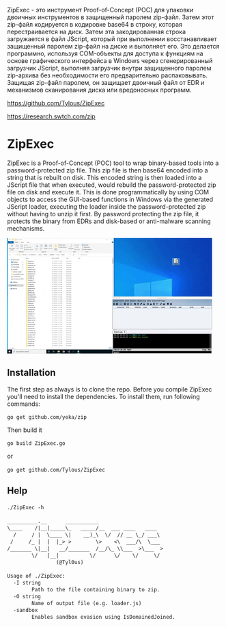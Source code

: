 ZipExec - это инструмент Proof-of-Concept (POC) для упаковки двоичных инструментов в
защищенный паролем zip-файл. Затем этот zip-файл кодируется в кодировке base64 в строку,
которая перестраивается на диск. Затем эта закодированная строка загружается в файл JScript,
который при выполнении восстанавливает защищенный паролем zip-файл на диске и выполняет его.
Это делается программно, используя COM-объекты для доступа к функциям на основе графического
интерфейса в Windows через сгенерированный загрузчик JScript, выполняя загрузчик внутри
защищенного паролем zip-архива без необходимости его предварительно распаковывать.
Защищая zip-файл паролем, он защищает двоичный файл от EDR и механизмов сканирования диска
или вредоносных программ.

https://github.com/Tylous/ZipExec

https://research.swtch.com/zip


# ZipExec
ZipExec is a Proof-of-Concept (POC) tool to wrap binary-based tools into a password-protected zip file. This zip file is then base64 encoded into a string that is rebuilt on disk. This encoded string is then loaded into a JScript file that when executed, would rebuild the password-protected zip file on disk and execute it. This is done programmatically by using COM objects to access the GUI-based functions in Windows via the generated JScript loader, executing the loader inside the password-protected zip without having to unzip it first. By password protecting the zip file, it protects the binary from EDRs and disk-based or anti-malware scanning mechanisms.


<img src="1.gif" alt="https://media.giphy.com/media/Ykm4xp5NnMlz9ohJbC/giphy.gif">


## Installation

The first step as always is to clone the repo. Before you compile ZipExec you'll need to install the dependencies. To install them, run following commands:
```
go get github.com/yeka/zip
```


Then build it

```
go build ZipExec.go
``` 
  
 or 
  
```go get github.com/Tylous/ZipExec  ```

## Help
```
./ZipExec -h

__________.__      ___________                     
\____    /|__|_____\_   _____/__  ___ ____   ____  
  /     / |  \____ \|    __)_\  \/  // __ \_/ ___\ 
 /     /_ |  |  |_> >        \>    <\  ___/\  \___ 
/_______ \|__|   __/_______  /__/\_ \\___  >\___  >
        \/   |__|          \/      \/    \/     \/ 
                (@Tyl0us)

Usage of ./ZipExec:
  -I string
        Path to the file containing binary to zip.
  -O string
        Name of output file (e.g. loader.js)
  -sandbox
        Enables sandbox evasion using IsDomainedJoined.
```




